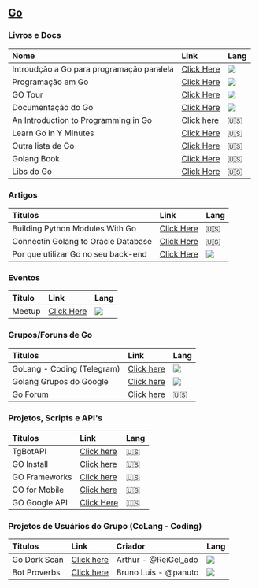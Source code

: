 ## [Go](http://www.golangbr.org/)
### Livros e Docs

Nome | Link | Lang
:-- | :-- | :--
Introudção a Go para programação paralela| [Click Here](http://alemedeiros.sdf.org/files/go-intro/presentation.pdf) | ![][brazilian]
Programação em Go | [Click Here](https://drive.google.com/file/d/0B3PFLMbxA0fnX0JCQzdEdmw4U0k/view) | ![][brazilian]
GO Tour | [Click Here](https://go-tour-br.appspot.com/welcome/1) | ![][brazilian]
Documentação do Go | [Click Here](http://www.golangbr.org/doc/) | ![][brazilian]
An Introduction to Programming in Go | [Click here](https://www.golang-book.com/books/intro/) | :us:
Learn Go in Y Minutes | [Click Here](https://learnxinyminutes.com/docs/go) | :us:
Outra lista de Go | [Click Here](https://github.com/golang/go/wiki/Learn) | :us:
Golang Book | [Click Here](https://play.google.com/store/apps/details?id=com.timger.golangbook) | :us:
Libs do Go | [Click Here](https://golanglibs.com/) | :us:
   
### Artigos
Titulos | Link | Lang
:-- | :-- | :--
Building Python Modules With Go | [Click Here](https://blog.filippo.io/building-python-modules-with-go-1-5/) | :us:
Connectin Golang to Oracle Database | [Click Here](https://andrey.nering.com.br/2016/connecting-golang-to-oracle-database/) | :us:
Por que utilizar Go no seu back-end | [Click Here](http://tableless.com.br/por-que-utilizar-gogolang-no-seu-backend/) | ![][brazilian] 

### Eventos
Titulo | Link | Lang
:-- | :-- | :--
Meetup | [Click Here](http://www.meetup.com/pt-BR/golangbr/) | ![][brazilian]

   
### Grupos/Foruns de Go
Titulos| Link | Lang
:-- | :-- | :--
GoLang - Coding (Telegram) | [Click here](http://telegram.me/GoLangCoding) |![][brazilian] 
Golang Grupos do Google | [Click here](https://groups.google.com/forum/#!forum/golang-brasil) |![][brazilian] 
Go Forum | [Click here](https://forum.golangbridge.org/) |:us:
   
### Projetos, Scripts e API's
Titulos| Link | Lang
:-- | :-- | :--
TgBotAPI | [Click here](https://godoc.org/github.com/go-telegram-bot-api/telegram-bot-api) | :us:
GO Install | [Click here](https://github.com/canha/golang-tools-install-script/blob/master/goinstall.sh) | :us:
GO Frameworks | [Click here](https://github.com/avelino/awesome-go/blob/master/README.md) | :us:
GO for Mobile | [Click here](https://godoc.org/golang.org/x/mobile/app) | :us:
GO Google API | [Click Here](https://github.com/google/google-api-go-client/tree/master/examples) | :us:
   
### Projetos de Usuários do Grupo (CoLang - Coding)
Titulos| Link | Criador| Lang
:-- | :-- | :-- | :--
Go Dork Scan | [Click here](https://github.com/ReiGelado/Go-Dork-Scan) |Arthur - @ReiGel_ado |![][brazilian] 
Bot Proverbs | [Click here](http://github.com/nubunto/proverbs) | Bruno Luis - @panuto |![][brazilian]
[brazilian]: http://findicons.com/files/icons/1015/world_cup_flags/16/brazil.png

